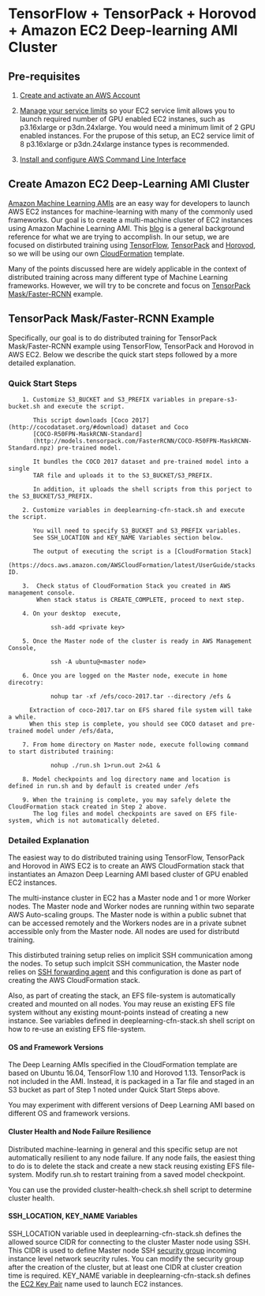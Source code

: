# TensorFlow + TensorPack + Horovod + Amazon EC2 Deep-learning AMI Cluster

## Pre-requisites
1. [Create and activate an AWS Account](https://aws.amazon.com/premiumsupport/knowledge-center/create-and-activate-aws-account/)

2. [Manage your service limits](https://aws.amazon.com/premiumsupport/knowledge-center/manage-service-limits/) so your EC2 service limit allows you to launch required number of GPU enabled EC2 instanes, such as p3.16xlarge or p3dn.24xlarge. You would need a minimum limit of 2 GPU enabled instances. For the prupose of this setup, an EC2 service limit of 8 p3.16xlarge or p3dn.24xlarge instance types is recommended.

3. [Install and configure AWS Command Line Interface](https://docs.aws.amazon.com/cli/latest/userguide/cli-chap-welcome.html)

## Create Amazon EC2 Deep-Learning AMI Cluster

[Amazon Machine Learning AMIs](https://aws.amazon.com/machine-learning/amis/) are an easy way for developers to launch AWS EC2 instances for machine-learning with many of the commonly used frameworks. Our goal is to create a multi-machine cluster of EC2 instances using Amazon Machine Learning AMI. This [blog](https://aws.amazon.com/blogs/compute/distributed-deep-learning-made-easy/) is a general background reference for what we are trying to accomplish. In our setup, we are focused on distirbuted training using [TensorFlow](https://github.com/tensorflow/tensorflow), [TensorPack](https://github.com/tensorpack/tensorpack) and [Horovod](https://eng.uber.com/horovod/), so we will be using our own [CloudFormation](https://docs.aws.amazon.com/AWSCloudFormation/latest/UserGuide/Welcome.html) template.

Many of the points discussed here are widely applicable in the context of distributed training across many different type of Machine Learning frameworks. However, we will try to be concrete and focus on [TensorPack Mask/Faster-RCNN](https://github.com/tensorpack/tensorpack/tree/master/examples/FasterRCNN) example. 

## TensorPack Mask/Faster-RCNN Example

Specifically, our goal is to do distributed training for TensorPack Mask/Faster-RCNN example using TensorFlow, TensorPack and Horovod in AWS EC2. Below we describe the quick start steps followed by a more detailed explanation.

### Quick Start Steps

        1. Customize S3_BUCKET and S3_PREFIX variables in prepare-s3-bucket.sh and execute the script. 
           
           This script downloads [Coco 2017](http://cocodataset.org/#download) dataset and Coco
           [COCO-R50FPN-MaskRCNN-Standard]
           (http://models.tensorpack.com/FasterRCNN/COCO-R50FPN-MaskRCNN-Standard.npz) pre-trained model. 
           
           It bundles the COCO 2017 dataset and pre-trained model into a single 
           TAR file and uploads it to the S3_BUCKET/S3_PREFIX.
           
           In addition, it uploads the shell scripts from this porject to the S3_BUCKET/S3_PREFIX.
  
        2. Customize variables in deeplearning-cfn-stack.sh and execute the script. 
           
           You will need to specify S3_BUCKET and S3_PREFIX variables. 
           See SSH_LOCATION and KEY_NAME Variables section below.
           
           The output of executing the script is a [CloudFormation Stack]       
           (https://docs.aws.amazon.com/AWSCloudFormation/latest/UserGuide/stacks.html) ID.

        3.  Check status of CloudFormation Stack you created in AWS management console. 
            When stack status is CREATE_COMPLETE, proceed to next step.

        4. On your desktop  execute, 
        
                ssh-add <private key>

        5. Once the Master node of the cluster is ready in AWS Management Console, 

                ssh -A ubuntu@<master node>

        6. Once you are logged on the Master node, execute in home direcotry:

                nohup tar -xf /efs/coco-2017.tar --directory /efs &

          Extraction of coco-2017.tar on EFS shared file system will take a while. 
          When this step is complete, you should see COCO dataset and pre-trained model under /efs/data,
        
        7. From home directory on Master node, execute following command to start distributed training:
                        
                nohup ./run.sh 1>run.out 2>&1 &
                
        8. Model checkpoints and log directory name and location is defined in run.sh and by default is created under /efs
        
        9. When the training is complete, you may safely delete the CloudFormation stack created in Step 2 above. 
           The log files and model checkpoints are saved on EFS file-system, which is not automatically deleted.

### Detailed Explanation

The easiest way to do distributed training using TensorFlow, TensorPack and Horovod in AWS EC2 is to create an AWS CloudFormation stack that instantiates an Amazon Deep Learning AMI based cluster of GPU enabled EC2 instances.

The multi-instance cluster in EC2 has a Master node and 1 or more Worker nodes. The Master node and Worker nodes are running within two separate AWS Auto-scaling groups. The Master node is within a public subnet that can be accessed remotely and the Workers nodes are in a private subnet accessible only from the Master node. All nodes are used for distributd training. 

This distirbuted training setup relies on implicit SSH communication among the nodes. To setup such implcit SSH communication, the Master node relies on [SSH forwarding agent](https://developer.github.com/v3/guides/using-ssh-agent-forwarding/) and this configuration is done as part of creating the AWS CloudFormation stack.

Also, as part of creating the stack, an EFS file-system is automatically created and mounted on all nodes. You may reuse an existing EFS file system without any existing mount-points instead of creating a new instance. See variables defined in deeplearning-cfn-stack.sh shell script on how to re-use an existing EFS file-system.

#### OS and Framework Versions

The Deep Learning AMIs specified in the CloudFormation template are based on Ubuntu 16.04, TensorFlow 1.10 and Horovod 1.13. TensorPack is not included in the AMI. Instead, it is packaged in a Tar file and staged in an S3 bucket as part of Step 1 noted under Quick Start Steps above.

You may experiment with different versions of Deep Learning AMI based on different OS and framework versions. 

#### Cluster Health and Node Failure Resilience

Distributed machine-learning in general and this specific setup are not automatically resilient to any node failure. If any node fails, the easiest thing to do is to delete the stack and create a new stack reusing existing EFS file-system. Modify run.sh to restart training from a saved model checkpoint.

You can use the provided cluster-health-check.sh shell script to determine cluster health.

#### SSH_LOCATION, KEY_NAME Variables

SSH_LOCATION variable used in deeplearning-cfn-stack.sh defines the allowed source CIDR for connecting to the cluster Master node using SSH. This CIDR is used to define Master node SSH [security group](https://docs.aws.amazon.com/AWSEC2/latest/UserGuide/using-network-security.html) incoming instance level network seucrity rules. You can modify the security group after the creation of the cluster, but at least one CIDR at cluster creation time is required. KEY_NAME variable in deeplearning-cfn-stack.sh defines the [EC2 Key Pair](https://docs.aws.amazon.com/AWSEC2/latest/UserGuide/ec2-key-pairs.html) name used to launch EC2 instances.

